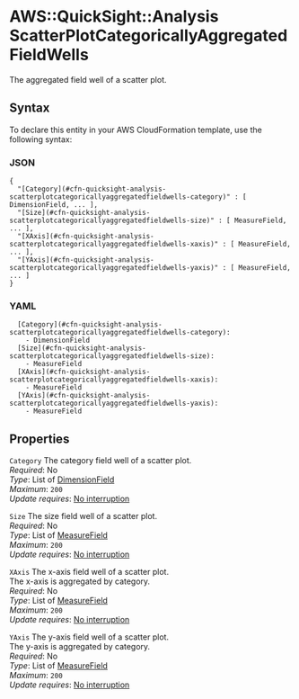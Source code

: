 # AWS::QuickSight::Analysis ScatterPlotCategoricallyAggregatedFieldWells<a name="aws-properties-quicksight-analysis-scatterplotcategoricallyaggregatedfieldwells"></a>

The aggregated field well of a scatter plot\.

## Syntax<a name="aws-properties-quicksight-analysis-scatterplotcategoricallyaggregatedfieldwells-syntax"></a>

To declare this entity in your AWS CloudFormation template, use the following syntax:

### JSON<a name="aws-properties-quicksight-analysis-scatterplotcategoricallyaggregatedfieldwells-syntax.json"></a>

```
{
  "[Category](#cfn-quicksight-analysis-scatterplotcategoricallyaggregatedfieldwells-category)" : [ DimensionField, ... ],
  "[Size](#cfn-quicksight-analysis-scatterplotcategoricallyaggregatedfieldwells-size)" : [ MeasureField, ... ],
  "[XAxis](#cfn-quicksight-analysis-scatterplotcategoricallyaggregatedfieldwells-xaxis)" : [ MeasureField, ... ],
  "[YAxis](#cfn-quicksight-analysis-scatterplotcategoricallyaggregatedfieldwells-yaxis)" : [ MeasureField, ... ]
}
```

### YAML<a name="aws-properties-quicksight-analysis-scatterplotcategoricallyaggregatedfieldwells-syntax.yaml"></a>

```
  [Category](#cfn-quicksight-analysis-scatterplotcategoricallyaggregatedfieldwells-category):
    - DimensionField
  [Size](#cfn-quicksight-analysis-scatterplotcategoricallyaggregatedfieldwells-size):
    - MeasureField
  [XAxis](#cfn-quicksight-analysis-scatterplotcategoricallyaggregatedfieldwells-xaxis):
    - MeasureField
  [YAxis](#cfn-quicksight-analysis-scatterplotcategoricallyaggregatedfieldwells-yaxis):
    - MeasureField
```

## Properties<a name="aws-properties-quicksight-analysis-scatterplotcategoricallyaggregatedfieldwells-properties"></a>

`Category` <a name="cfn-quicksight-analysis-scatterplotcategoricallyaggregatedfieldwells-category"></a>
The category field well of a scatter plot\.  
_Required_: No  
_Type_: List of [DimensionField](aws-properties-quicksight-analysis-dimensionfield.md)  
_Maximum_: `200`  
_Update requires_: [No interruption](https://docs.aws.amazon.com/AWSCloudFormation/latest/UserGuide/using-cfn-updating-stacks-update-behaviors.html#update-no-interrupt)

`Size` <a name="cfn-quicksight-analysis-scatterplotcategoricallyaggregatedfieldwells-size"></a>
The size field well of a scatter plot\.  
_Required_: No  
_Type_: List of [MeasureField](aws-properties-quicksight-analysis-measurefield.md)  
_Maximum_: `200`  
_Update requires_: [No interruption](https://docs.aws.amazon.com/AWSCloudFormation/latest/UserGuide/using-cfn-updating-stacks-update-behaviors.html#update-no-interrupt)

`XAxis` <a name="cfn-quicksight-analysis-scatterplotcategoricallyaggregatedfieldwells-xaxis"></a>
The x\-axis field well of a scatter plot\.  
The x\-axis is aggregated by category\.  
_Required_: No  
_Type_: List of [MeasureField](aws-properties-quicksight-analysis-measurefield.md)  
_Maximum_: `200`  
_Update requires_: [No interruption](https://docs.aws.amazon.com/AWSCloudFormation/latest/UserGuide/using-cfn-updating-stacks-update-behaviors.html#update-no-interrupt)

`YAxis` <a name="cfn-quicksight-analysis-scatterplotcategoricallyaggregatedfieldwells-yaxis"></a>
The y\-axis field well of a scatter plot\.  
The y\-axis is aggregated by category\.  
_Required_: No  
_Type_: List of [MeasureField](aws-properties-quicksight-analysis-measurefield.md)  
_Maximum_: `200`  
_Update requires_: [No interruption](https://docs.aws.amazon.com/AWSCloudFormation/latest/UserGuide/using-cfn-updating-stacks-update-behaviors.html#update-no-interrupt)
